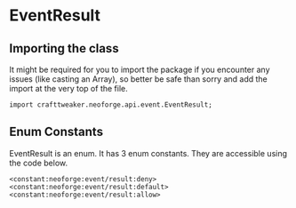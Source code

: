 # EventResult

## Importing the class

It might be required for you to import the package if you encounter any issues (like casting an Array), so better be safe than sorry and add the import at the very top of the file.
```zenscript
import crafttweaker.neoforge.api.event.EventResult;
```


## Enum Constants

EventResult is an enum. It has 3 enum constants. They are accessible using the code below.

```zenscript
<constant:neoforge:event/result:deny>
<constant:neoforge:event/result:default>
<constant:neoforge:event/result:allow>
```
